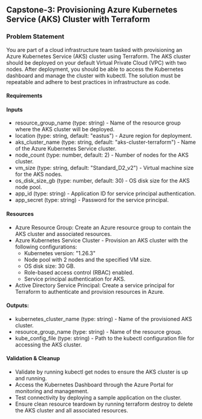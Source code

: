 ## Capstone-3: Provisioning Azure Kubernetes Service (AKS) Cluster with Terraform

### Problem Statement
You are part of a cloud infrastructure team tasked with provisioning an Azure Kubernetes Service (AKS) cluster using Terraform. 
The AKS cluster should be deployed on your default Virtual Private Cloud (VPC) with two nodes. 
After deployment, you should be able to access the Kubernetes dashboard and manage the cluster with kubectl. 
The solution must be repeatable and adhere to best practices in infrastructure as code.

#### Requirements

#### Inputs
* resource_group_name (type: string) - Name of the resource group where the AKS cluster will be deployed.
* location (type: string, default: "eastus") - Azure region for deployment.
* aks_cluster_name (type: string, default: "aks-cluster-terraform") - Name of the Azure Kubernetes Service cluster.
* node_count (type: number, default: 2) - Number of nodes for the AKS cluster.
* vm_size (type: string, default: "Standard_D2_v2") - Virtual machine size for the AKS nodes.
* os_disk_size_gb (type: number, default: 30) - OS disk size for the AKS node pool.
* app_id (type: string) - Application ID for service principal authentication.
* app_secret (type: string) - Password for the service principal.

#### Resources
* Azure Resource Group: Create an Azure resource group to contain the AKS cluster and associated resources.
* Azure Kubernetes Service Cluster - Provision an AKS cluster with the following configurations:
    * Kubernetes version: "1.26.3"
    * Node pool with 2 nodes and the specified VM size.
    * OS disk size: 30 GB.
    * Role-based access control (RBAC) enabled.
    * Service principal authentication for AKS.
* Active Directory Service Principal: Create a service principal for Terraform to authenticate and provision resources in Azure.

#### Outputs:

* kubernetes_cluster_name (type: string) - Name of the provisioned AKS cluster.
* resource_group_name (type: string) - Name of the resource group.
* kube_config_file (type: string) - Path to the kubectl configuration file for accessing the AKS cluster.

#### Validation & Cleanup
* Validate by running kubectl get nodes to ensure the AKS cluster is up and running.
* Access the Kubernetes Dashboard through the Azure Portal for monitoring and management.
* Test connectivity by deploying a sample application on the cluster.
* Ensure clean resource teardown by running terraform destroy to delete the AKS cluster and all associated resources.





